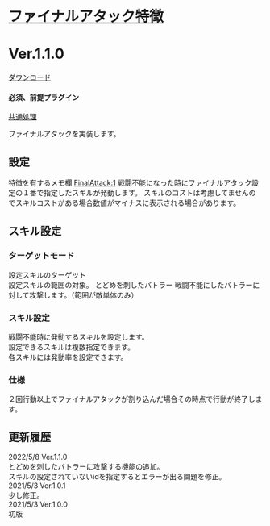 # [ファイナルアタック特徴](https://raw.githubusercontent.com/nuun888/MZ/master/NUUN_FinalAttack.js)
# Ver.1.1.0
[ダウンロード](https://raw.githubusercontent.com/nuun888/MZ/master/NUUN_FinalAttack.js)
#### 必須、前提プラグイン
[共通処理](https://github.com/nuun888/MZ/blob/master/README/Base.md)  

ファイナルアタックを実装します。  

## 設定
特徴を有するメモ欄
<FinalAttack:1> 
戦闘不能になった時にファイナルアタック設定の１番で指定したスキルが発動します。
スキルのコストは考慮してませんのでスキルコストがある場合数値がマイナスに表示される場合があります。

## スキル設定
### ターゲットモード
設定スキルのターゲット  
設定スキルの範囲の対象。
とどめを刺したバトラー
戦闘不能にしたバトラーに対して攻撃します。（範囲が敵単体のみ）

### スキル設定
戦闘不能時に発動するスキルを設定します。  
設定できるスキルは複数指定できます。  
各スキルには発動率を設定できます。  

### 仕様
２回行動以上でファイナルアタックが割り込んだ場合その時点で行動が終了します。

## 更新履歴
2022/5/8 Ver.1.1.0  
とどめを刺したバトラーに攻撃する機能の追加。  
スキルの設定されていないidを指定するとエラーが出る問題を修正。  
2021/5/3 Ver.1.0.1  
少し修正。  
2021/5/3 Ver.1.0.0  
 初版  
